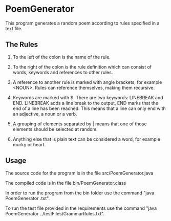 # PoemGenerator

This program generates a random poem according to rules specified in a text file.

## The Rules

1. To the left of the colon is the name of the rule.

2. To the right of the colon is the rule definition which can consist of words, keywords
and references to other rules.

3. A reference to another rule is marked with angle brackets, for example &lt;NOUN&gt;.
Rules can reference themselves, making them recursive.

4. Keywords are marked with $. There are two keywords: LINEBREAK and END. LINEBREAK
adds a line break to the output, END marks that the end of a line has been reached.
This means that a line can only end with an adjective, a noun or a verb.

5. A grouping of elements separated by | means that one of those elements should be
selected at random.

6. Anything else that is plain text can be considered a word, for example murky or
heart.

## Usage

The source code for the program is in the file src/PoemGenerator.java 

The compiled code is in the file bin/PoemGenerator.class

In order to run the program from the bin folder use the command "java PoemGenerator <Path to Filename>.txt". 
  
To run the test file provided in the requirements use the command "java PoemGenerator ../testFiles/GrammarRules.txt".

